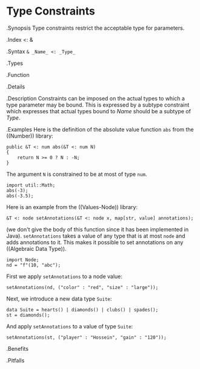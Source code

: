 # Type Constraints

.Synopsis
Type constraints restrict the acceptable type for parameters.

.Index
<: &

.Syntax
`& _Name_ <: _Type_`

.Types

.Function

.Details

.Description
Constraints can be imposed on the actual types to which a type parameter may be bound. 
This is expressed by a subtype constraint which expresses that 
actual types bound to _Name_ should be a subtype of _Type_. 

.Examples
Here is the definition of the absolute value function `abs` from the ((Number)) library:
```rascal
public &T <: num abs(&T <: num N)
{
	return N >= 0 ? N : -N;
}
```
The argument `N` is constrained to be at most of type `num`.
```rascal-shell
import util::Math;
abs(-3);
abs(-3.5);
```

Here is an example from the ((Values-Node)) library:
```rascal
&T <: node setAnnotations(&T <: node x, map[str, value] annotations);
```
(we don't give the body of this function since it has been implemented in Java).
`setAnnotations` takes a value of any type that is at most `node` and adds annotations to it.
This makes it possible to set annotations on any ((Algebraic Data Type)).

```rascal-shell
import Node;
nd = "f"(10, "abc");
```
First we apply `setAnnotations` to a node value:
```rascal-shell,continue
setAnnotations(nd, ("color" : "red", "size" : "large"));
```
Next, we introduce a new data type `Suite`:
```rascal-shell,continue
data Suite = hearts() | diamonds() | clubs() | spades();
st = diamonds();
```
And apply `setAnnotations` to a value of type `Suite`:
```rascal-shell,continue
setAnnotations(st, ("player" : "Hossein", "gain" : "120"));
```

.Benefits

.Pitfalls

